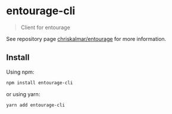 # entourage-cli

> Client for entourage

See repository page [chriskalmar/entourage](https://github.com/chriskalmar/entourage) for more information.

## Install

Using npm:

```sh
npm install entourage-cli
```

or using yarn:

```sh
yarn add entourage-cli
```
